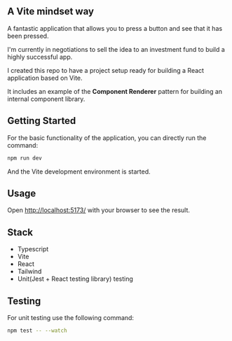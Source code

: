 ## A Vite mindset way

A fantastic application that allows you to press a button and see that it has been pressed.

I'm currently in negotiations to sell the idea to an investment fund to build a highly successful app.

I created this repo to have a project setup ready for building a React application based on Vite.

It includes an example of the **Component Renderer** pattern for building an internal component library.

## Getting Started

For the basic functionality of the application, you can directly run the command:

```bash
npm run dev
```

And the Vite development environment is started.

## Usage

Open [http://localhost:5173/](http://localhost:5173) with your browser to see the result. 

## Stack

- Typescript
- Vite
- React
- Tailwind
- Unit(Jest + React testing library) testing

## Testing

For unit testing use the following command:

```bash
npm test -- --watch
```

